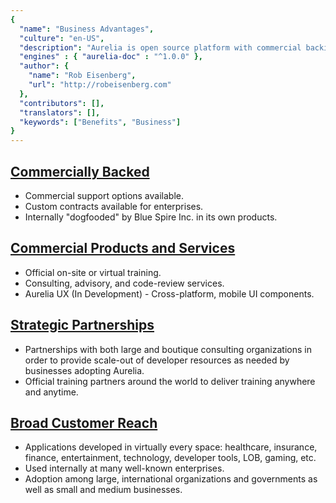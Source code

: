 ```yaml
---
{
  "name": "Business Advantages",
  "culture": "en-US",
  "description": "Aurelia is open source platform with commercial backing. If your business is going to spend significant money building software, you want to do it on a platform that's committed to you as a customer. You want to be able to form a relationship with your technology provider to ensure that you and your developers have a solid platform upon which to build your business now and in the years to come.",
  "engines" : { "aurelia-doc" : "^1.0.0" },
  "author": {
  	"name": "Rob Eisenberg",
  	"url": "http://robeisenberg.com"
  },
  "contributors": [],
  "translators": [],
  "keywords": ["Benefits", "Business"]
}
---
```


## [Commercially Backed](aurelia-doc://section/1/version/1.0.0)

* Commercial support options available.
* Custom contracts available for enterprises.
* Internally "dogfooded" by Blue Spire Inc. in its own products.

## [Commercial Products and Services](aurelia-doc://section/2/version/1.0.0)

* Official on-site or virtual training.
* Consulting, advisory, and code-review services.
* Aurelia UX (In Development) - Cross-platform, mobile UI components.

## [Strategic Partnerships](aurelia-doc://section/3/version/1.0.0)

* Partnerships with both large and boutique consulting organizations in order to provide scale-out of developer resources as needed by businesses adopting Aurelia.
* Official training partners around the world to deliver training anywhere and anytime.

## [Broad Customer Reach](aurelia-doc://section/4/version/1.0.0)

* Applications developed in virtually every space: healthcare, insurance, finance, entertainment, technology, developer tools, LOB, gaming, etc.
* Used internally at many well-known enterprises.
* Adoption among large, international organizations and governments as well as small and medium businesses.
